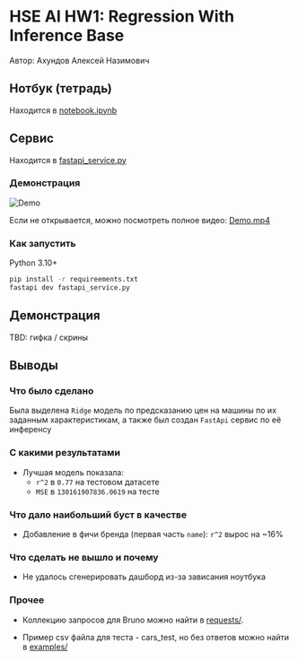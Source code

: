 # HSE AI HW1: Regression With Inference Base

Автор: Ахундов Алексей Назимович

## Нотбук (тетрадь)

Находится в [notebook.ipynb](notebook.ipynb)

## Сервис

Находится в [fastapi_service.py](fastapi_service.py)

### Демонстрация

![Demo](demo/Demo.gif)

Если не открывается, можно посмотреть полное видео: [Demo.mp4](demo/Demo.mp4)

### Как запустить

Python 3.10+

```bash
pip install -r requireements.txt
fastapi dev fastapi_service.py
```

## Демонстрация

TBD: гифка / скрины

## Выводы

### Что было сделано

Была выделена `Ridge` модель по предсказанию цен на машины по их заданным характеристикам, а также был создан `FastApi`
сервис по её инференсу

### С какими результатами

- Лучшая модель показала:
    - `r^2` в `0.77` на тестовом датасете
    - `MSE` в `130161907836.0619` на тесте

### Что дало наибольший буст в качестве

- Добавление в фичи бренда (первая часть `name`): `r^2` вырос на ~16%

### Что сделать не вышло и почему

- Не удалось сгенерировать дашборд из-за зависания ноутбука

### Прочее

- Коллекцию запросов для Bruno можно найти в [requests/](requests).

- Пример csv файла для теста - cars_test, но без ответов можно найти в [examples/](examples) 